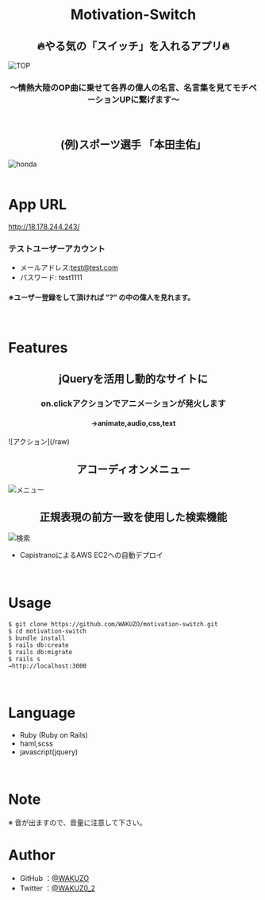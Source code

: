 <h1 align="center">Motivation-Switch</h1>

<h2 align="center">🔥やる気の「スイッチ」を入れるアプリ🔥</h2>

![TOP](https://gyazo.com/b4ce55ad2e1c11b17b62a56c4a5825c0/raw)

<h3 align="center">〜情熱大陸のOP曲に乗せて各界の偉人の名言、名言集を見てモチベーションUPに繋げます〜</h3>
<br>

<h2 align="center">(例)スポーツ選手 「本田圭佑」</h2>

![honda](https://gyazo.com/5cb1aed54b688e0f521a8f0726618b9a/raw)
<br>
<br>

# App URL

http://18.178.244.243/

### テストユーザーアカウント
  - メールアドレス:test@test.com
  - パスワード: test1111
#### ※ユーザー登録をして頂ければ "?" の中の偉人を見れます。  
<br>

# Features

<h2 align="center">jQueryを活用し動的なサイトに</h2>
<h3 align="center">on.clickアクションでアニメーションが発火します</h3>
<h4 align="center">→animate,audio,css,text</h4>
![アクション](/raw)

<h2 align="center">アコーディオンメニュー</h2>

![メニュー](https://gyazo.com/669b0d2abe593a791dab0d1f69866e86/raw)

<h2 align="center">正規表現の前方一致を使用した検索機能</h2>

![検索](https://gyazo.com/bf6e668b92bcb365a62a6cb23a6d3c70/raw)

- CapistranoによるAWS EC2への自動デプロイ  
<br>

# Usage

```
$ git clone https://github.com/WAKUZO/motivation-switch.git
$ cd motivation-switch
$ bundle install
$ rails db:create
$ rails db:migrate
$ rails s
→http://localhost:3000
```  
<br>

# Language

- Ruby (Ruby on Rails)
- haml,scss
- javascript(jquery)  
<br>

# Note

※ 音が出ますので、音量に注意して下さい。
<br>


# Author

- GitHub
  ：<a href="https://github.com/WAKUZO?tab=repositories">@WAKUZO</a>
- Twitter
  ：<a href="https://twitter.com/WAKUZ0_2">@WAKUZ0_2</a>
